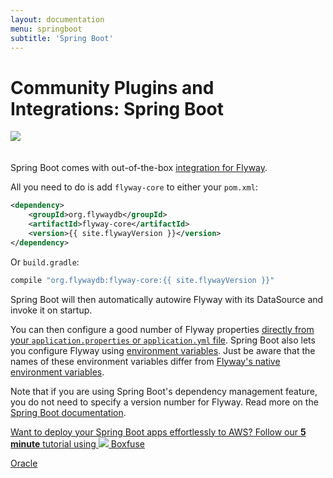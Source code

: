 ```yaml
---
layout: documentation
menu: springboot
subtitle: 'Spring Boot'
---
```

# Community Plugins and Integrations: Spring Boot

<img src="/assets/logos/springboot.png" style="margin-bottom: 20px">

Spring Boot comes with out-of-the-box <a href="https://docs.spring.io/spring-boot/docs/current/reference/html/howto.html#howto-execute-flyway-database-migrations-on-startup">integration for Flyway</a>.

All you need to do is add `flyway-core` to either your `pom.xml`:
```xml
<dependency>
    <groupId>org.flywaydb</groupId>
    <artifactId>flyway-core</artifactId>
    <version>{{ site.flywayVersion }}</version>
</dependency>
```

Or `build.gradle`:

```groovy
compile "org.flywaydb:flyway-core:{{ site.flywayVersion }}"
```

Spring Boot will then automatically autowire Flyway with its DataSource and invoke it on startup.

You can then configure a good number of Flyway properties [directly from your `application.properties` or `application.yml` file](https://docs.spring.io/spring-boot/docs/current/reference/html/common-application-properties.html).
Spring Boot also lets you configure Flyway using [environment variables](https://docs.spring.io/spring-boot/docs/current/reference/html/boot-features-external-config.html).
Just be aware that the names of these environment variables differ from [Flyway's native environment variables](https://flywaydb.org/documentation/envvars).

Note that if you are using Spring Boot's dependency management feature, you do not need to specify a version number for Flyway. Read more on the [Spring Boot documentation](https://docs.spring.io/spring-boot/docs/current/reference/htmlsingle/#using-boot-dependency-management).

<a class="inline-cta" href="https://boxfuse.com/blog/spring-boot-ec2"><i class="fa fa-cloud"></i> Want to deploy your Spring Boot apps effortlessly to AWS? Follow our <strong>5 minute</strong> tutorial using <img src="/assets/logo/boxfuse-logo-nano-blue.png"> Boxfuse <i class="fa fa-arrow-right"></i></a>

<p class="next-steps">
    <a class="btn btn-primary" href="/documentation/database/oracle">Oracle <i class="fa fa-arrow-right"></i></a>
</p>